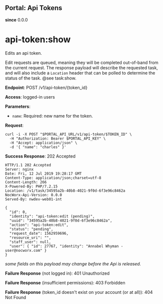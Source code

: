 Portal: Api Tokens
------------------

**since** 0.0.0

api-token:show
==============

Edits an api token.

Edit requests are queued, meaning they will be completed out-of-band from the current request. The response payload will describe the requested task, and will also include a `Location` header that can be polled to determine the status of the task. @see task:show.

**Endpoint**:  POST /v1/api-token/{token_id}

**Access**: logged-in users

**Parameters**:
- `name`: Required: new name for the token.

**Request**:
```
curl -i -X POST "$PORTAL_API_URL/v1/api-token/$TOKEN_ID" \
  -H "Authorization: Bearer $PORTAL_API_KEY" \
  -H "Accept: application/json" \
  -d '{ "name": "charles" }'
```

**Success Response**: 202 Accepted
```
HTTP/1.1 202 Accepted
Server: nginx
Date: Fri, 12 Jul 2019 19:28:17 GMT
Content-Type: application/json;charset=utf-8
Content-Length: 266
X-Powered-By: PHP/7.2.15
Location: /v1/task/34595a2b-40b8-4021-9f0d-6f3e96c8462a
NocWorx-Api-Version: 0.0.0
Served-By: nwdev-web01-int

{
  "id": 0,
  "identity": "api-token:edit (pending)",
  "uuid": "34595a2b-40b8-4021-9f0d-6f3e96c8462a",
  "action": "api-token:edit",
  "status": "pending",
  "request_date": 1562959696,
  "resource_uri": "",
  "staff_user": null,
  "user": { "id": 27767, "identity": "Annabel Whyman - user@nocworx.com" }
}
```
_some fields on this payload may change before the Api is released._

**Failure Response** (not logged in): 401 Unauthorized

**Failure Response** (insufficient permissions): 403 Forbidden

**Failure Response** (token_id doesn't exist on your account (or at all)): 404 Not Found
